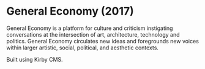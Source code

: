 # General Economy (2017)
General Economy is a platform for culture and criticism instigating conversations at the intersection of art, architecture, technology and politics. General Economy circulates new ideas and foregrounds new voices within larger artistic, social, political, and aesthetic contexts. 

Built using Kirby CMS.
